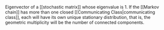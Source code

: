 Eigenvector of a [[stochastic matrix]] whose eigenvalue is 1. 
If the [[Markov chain]] has more than one closed [[Communicating Class|communicating class]], each will have its own unique stationary distribution, that is, the geometric multiplicity will be the number of connected components.